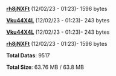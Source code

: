 [**rh8jNXFt**](/data/rh8jNXFt.txt) (12/02/23 - 01:23)- 1596 bytes

[**Vku44X4L**](/data/Vku44X4L.txt) (12/02/23 - 01:23)- 243 bytes

[**Vku44X4L**](/data/Vku44X4L.txt) (12/02/23 - 01:23)- 243 bytes

[**rh8jNXFt**](/data/rh8jNXFt.txt) (12/02/23 - 01:23)- 1596 bytes

**Total Datas**: 9517

**Total Size**: 63.76 MB / 63.8 MB